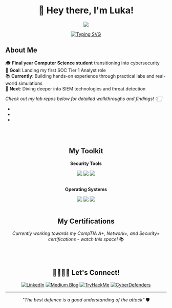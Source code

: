 <div align="center">

# 👋 Hey there, I'm Luka!

<img src="https://user-images.githubusercontent.com/2780145/123770444-ec64b500-d8e7-11eb-9b22-91a0cceb3f8a.gif">


[![Typing SVG](https://readme-typing-svg.demolab.com?font=Fira+Code&size=24&duration=3000&pause=1000&color=00D4FF&center=true&vCenter=true&multiline=false&width=600&height=50&lines=Aspiring+SOC+Analyst)](https://git.io/typing-svg)

</div>


<!--
"About Me" can be done once new TELOS is completed
-->

## About Me

🎓 **Final year Computer Science student** transitioning into cybersecurity  
🔐 **Goal**: Landing my first SOC Tier 1 Analyst role  
📚 **Currently**: Building hands-on experience through practical labs and real-world simulations  
🚀 **Next**: Diving deeper into SIEM technologies and threat detection  




*Check out my lab repos below for detailed walkthroughs and findings! 👇🏻*

- 
- 
- 

<br><br>
<div align="center">

## My Toolkit

**Security Tools**

  <img src="https://img.shields.io/badge/Wireshark-1679A7.svg?style=for-the-badge&logo=Wireshark&logoColor=white" />
  <img src="https://img.shields.io/badge/VirusTotal-394EFF.svg?style=for-the-badge&logo=VirusTotal&logoColor=white"/>
  <img src="https://img.shields.io/badge/Metasploit-2596CD.svg?style=for-the-badge&logo=Metasploit&logoColor=white"/>
<br><br>
</div>

<div align="center">

**Operating Systems**

  <img src="https://img.shields.io/badge/Kali%20Linux-557C94.svg?style=for-the-badge&logo=Kali-Linux&logoColor=white" />
  <img src="https://img.shields.io/badge/Ubuntu-E95420.svg?style=for-the-badge&logo=Ubuntu&logoColor=white" />
  <img src="https://img.shields.io/badge/Windows-0078D6?style=for-the-badge&logo=windows&logoColor=white">
<br><br>
</div>


<div align="center">

## My Certifications


*Currently working towards my CompTIA A+, Network+, and Security+ certifications - watch this space!* 📚


<br><br>
</div>

<div align="center">

## 🫱🏼‍🫲🏼 Let's Connect!
  
[![LinkedIn](https://img.shields.io/badge/-LinkedIn-0077B5?style=for-the-badge&logo=linkedin&logoColor=white)](https://linkedin.com/in/luka-babetzki)
[![Medium Blog](https://img.shields.io/badge/Medium-12100E?style=for-the-badge&logo=medium&logoColor=white)](https://medium.com/@lukababetzki)
[![TryHackMe](https://img.shields.io/badge/TryHackMe-212C42?style=for-the-badge&logo=TryHackMe&logoColor=white)](https://tryhackme.com/p/lukabbzk)
[![CyberDefenders](https://img.shields.io/badge/CyberDefenders-335EEA.svg?style=for-the-badge&logo=CyberDefenders&logoColor=white)](https://cyberdefenders.org/p/lukababetzki)

</div>

---

<div align="center">

  *"The best defence is a good understanding of the attack"* 🛡️

</div>